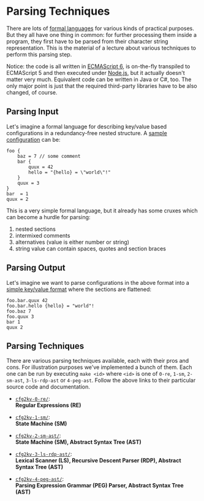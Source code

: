 
Parsing Techniques
==================

There are lots of [formal languages](LANGUAGES.md) for various kinds of
practical purposes. But they all have one thing in common: for further
processing them inside a program, they first have to be parsed from
their character string representation. This is the material of a lecture
about various techniques to perform this parsing step.

Notice: the code is all written in [ECMAScript
6](http://en.wikipedia.org/wiki/ECMAScript), is on-the-fly transpiled
to ECMAScript 5 and then executed under [Node.js](http://nodejs.org/),
but it actually doesn't matter very much. Equivalent code can be written
in Java or C#, too. The only major point is just that the required
third-party libraries have to be also changed, of course.

Parsing Input
-------------

Let's imagine a formal language for describing key/value based
configurations in a redundancy-free nested structure.
A [sample configuration](sample.cfg) can be:

```
foo {
    baz = 7 // some comment
    bar {
        quux = 42
        hello = "{hello} = \"world\"!"
    }
    quux = 3
}
bar  = 1
quux = 2
```

This is a very simple formal language, but it already has
some cruxes which can become a hurdle for parsing:

1. nested sections
2. intermixed comments
3. alternatives (value is either number or string)
4. string value can contain spaces, quotes and section braces

Parsing Output
--------------

Let's imagine we want to parse configurations in the above format into a
[simple key/value format](sample.kv) where the sections are flattened:

```
foo.bar.quux 42
foo.bar.hello {hello} = "world"!
foo.baz 7
foo.quux 3
bar 1
quux 2
```

Parsing Techniques
------------------

There are various parsing techniques available, each with their pros and
cons. For illustration purposes we've implemented a bunch of them. Each
one can be run by executing `make <id>` where `<id>` is one of `0-re`,
`1-sm`, `2-sm-ast`, `3-ls-rdp-ast` or `4-peg-ast`. Follow the above
links to their particular source code and documentation.

- [`cfg2kv-0-re/`](cfg2kv-0-re/):<br/>
  **Regular Expressions (RE)**

- [`cfg2kv-1-sm/`](cfg2kv-1-sm/):<br/>
  **State Machine (SM)**

- [`cfg2kv-2-sm-ast/`](cfg2kv-2-sm-ast/):<br/>
  **State Machine (SM), Abstract Syntax Tree (AST)**

- [`cfg2kv-3-ls-rdp-ast/`](cfg2kv-3-ls-rdp-ast/):<br/>
  **Lexical Scanner (LS), Recursive Descent Parser (RDP), Abstract Syntax Tree (AST)**

- [`cfg2kv-4-peg-ast/`](cfg2kv-4-peg-ast/):<br/>
  **Parsing Expression Grammar (PEG) Parser, Abstract Syntax Tree (AST)**

